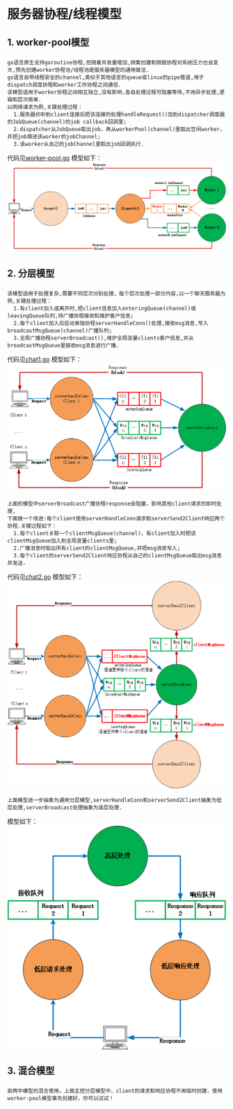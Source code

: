 
# 服务器协程/线程模型

## 1. worker-pool模型

### 
    go语言原生支持goroutine协程,但随着并发量增加,频繁创建和销毁协程对系统压力也会变大,预先创建worker协程池/线程池是服务器模型的通用做法.
    go语言自带线程安全的channel,类似于其他语言的queue或linux的pipe管道,用于dispatch调度协程和worker工作协程之间通信.
    该模型适用于worker协程之间相互独立,没有影响,各自处理过程可阻塞等待,不用异步处理,逻辑和层次简单.
    以网络请求为例,关键处理过程：
      1.服务器侦听到client连接后把该连接的处理handleRequest()加到dispatcher调度器的JobQueue(channel)的job callback回调里;
      2.dispatcher从JobQueue取出job，再从workerPool(channel)里取出空闲worker，并把job填进该worker的jobChannel;
      3.该worker从自己的jobChannel里取出job回调执行.
代码见[worker-pool.go](https://github.com/larkguo/Architecture/blob/master/Server/worker-pool.go)
模型如下：
![image](https://github.com/larkguo/Architecture/blob/master/Server/worker-pool.png)   


## 2. 分层模型

### 
    该模型适用于处理复杂,需要不同层次分别处理，每个层次处理一部分内容,以一个聊天服务器为例,关键处理过程：
      1.有client加入或离开时,把client信息加入enteringQueue(channel)或leavingQueue队列,待广播协程接收和维护客户信息;
      2.每个client加入后启动单独协程serverHandleConn()处理,接收msg消息,写入broadcastMsgQueue(channel)广播队列;
      3.全局广播协程serverBroadcast(),维护全局变量clients客户信息,并从broadcastMsgQueue里接收msg消息进行广播.
  
代码见[chat1.go](https://github.com/larkguo/Architecture/blob/master/Server/chat1.go)
模型如下：
![image](https://github.com/larkguo/Architecture/blob/master/Server/chat1-thread.png)  
 
 
    上面的模型中serverBroadcast广播协程response会阻塞，影响其他client请求的即时处理,
    下面做一个改进:每个client使用serverHandleConn请求和serverSend2Client响应两个协程.关键过程如下：
      1.每个client关联一个clientMsgQueue(channel)，有client加入时把该clientMsgQueue加入到全局变量clients里;
      2.广播消息时取出所有client的clientMsgQueue,并把msg消息写入;
      3.每个client的serverSend2Client响应协程从自己的clientMsgQueue取出msg消息并发送.
    
代码见[chat2.go](https://github.com/larkguo/Architecture/blob/master/Server/chat2.go)
模型如下：
![image](https://github.com/larkguo/Architecture/blob/master/Server/chat2-thread.png)  

    上面模型进一步抽象为通用分层模型,serverHandleConn和serverSend2Client抽象为低层处理,serverBroadcast处理抽象为高层处理.
模型如下：
![image](https://github.com/larkguo/Architecture/blob/master/Server/chat2-abstract.png)  

## 3. 混合模型
### 
    前两中模型的混合使用，上面主控分层模型中，client的请求和响应协程不用临时创建，使用worker-pool模型事先创建好，你可以试试！

